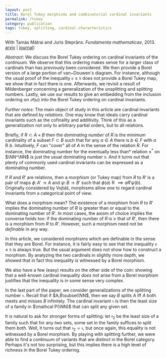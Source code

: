 ```yaml
---
layout: post
title: Borel Tukey morphisms and combinatorial cardinal invariants
permalink: /tukey
category: publication
tags: tukey, splitting, cardinal-characteristics
---
```


With Tamás Mátrai and Juris Steprāns.  *Fundamenta mathematicae*, 2013. [ar&chi;iv](http://arxiv.org/abs/1208.1788) \| [journal](http://dx.doi.org/10.4064/fm223-1-2))<!--more-->

*Abstract*: We discuss the Borel Tukey ordering on cardinal invariants of the continuum.  We observe that this ordering makes sense for a larger class of cardinals than has previously been considered.  We then provide a Borel version of a large portion of van~Douwen's diagram. For instance, although the usual proof of the inequality $\mathfrak p\leq\mathfrak b$ does not provide a Borel Tukey map, we show that in fact there is one.  Afterwards, we revisit a result of Mildenberger concerning a generalization of the unsplitting and splitting numbers.  Lastly, we use our results to give an embedding from the inclusion ordering on $\mathcal P(\omega)$ into the Borel Tukey ordering on cardinal invariants.

*Further notes*: The main object of study in this article are cardinal invariants that are defined by *relations*. One may know that ideals carry cardinal invariants such as the cofinality and additivity.  Think of this as a generalization not only to arbitrary partial orders, but to all relations.

Briefly, if $R\subset A\times B$ then the *dominating number* of $R$ is the minimum cardinality of a subset $F\subset B$ such that for any $a\in A$ there is $b\in F$ with $a\mathrel{R}b$.  Intuitively, $F$ can "cover" all of $A$ in the sense of the relation $R$.  For instance, the dominating number for the eventually less than* relation $\leq^*$ on $\NN^\NN$ is just the usual dominating number $\mathfrak{d}$.  And it turns out that plenty of commonly used cardinal invariants can be expressed as a dominating number.

If $R$ and $R'$ are relations, then a *morphism* (or Tukey map) from $R$ to $R'$ is a pair of maps $\phi\colon A'\to A$ and $\psi\colon B\to B'$ such that $\phi(a)\mathrel{R}\implies a\mathrel{R'}\psi(b)$.  Originally considered by Vojtáš, morphisms allow one to regard cardinal invariants from a categorical point of view.

What does a morphism mean?  The existence of a morphism from $R$ to $R'$ implies the dominating number of $R$ is greater than or equal to the dominating number of $R'$.  In most cases, the axiom of choice implies the converse holds too: if the dominating number of $R$ is $\geq$ that of $R'$, then there is a morphism from $R$ to $R'$.  However, such a morphism need not be *definable* in any way.

In this article, we considered morphisms which are definable in the sense that they are Borel.  For instance, it is fairly easy to see that the inequality $\mathfrak{p}\leq\mathfrak{b}$ is always true.  But the usual argument does not show how to construct a morphism.  By analyzing the two cardinals in slightly more depth, we showed that in fact this inequality *is* witnessed by a Borel morphism.

We also have a few (easy) results on the other side of the coin: showing that a well-known cardinal inequality *does not* arise from a Borel morphism justifies that the inequality is in some sense very complex.

In the last part of the paper, we consider generalizations of the splitting number $\mathfrak{s}$.  Recall that if $A,B\subset\NN$, then we say $B$ *splits* $A$ iff $A$ both meets and misses $B$ infinitely.  The cardinal invariant $\mathfrak{s}$ is then the least size of a family in $\mathcal P(\NN)$ that can split any given set.

It is natural to ask for stronger forms of splitting: let $\mathfrak{s}_2$ be the least size of a family such that for any *two* sets, some set in the family suffices to split them *both*.  Well, it turns out that $\mathfrak{s}_2=\mathfrak{s}$, but once again, this equality is not witnessed by a Borel morphism.  By playing with splitting further, we were able to find a continuum of variants that are distinct in the Borel category.  Perhaps it's not too surprising, but this implies there is a high level of richness in the Borel Tukey ordering.
